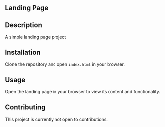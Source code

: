 ## Landing Page

## Description

A simple landing page project

## Installation

Clone the repository and open `index.html` in your browser.

## Usage

Open the landing page in your browser to view its content and functionality.

## Contributing

This project is currently not open to contributions.
